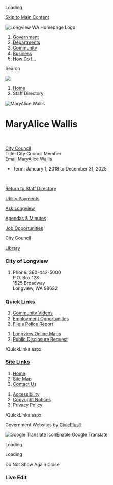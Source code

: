 Loading

[Skip to Main Content](https://www.mylongview.com/Directory.aspx?EID=83%2F)

![Longview WA Homepage Logo](https://www.mylongview.com/ImageRepository/Document?documentID=3189)

1. [Government](https://www.mylongview.com/27/Government)
2. [Departments](https://www.mylongview.com/150/Departments)
3. [Community](https://www.mylongview.com/31/Community)
4. [Business](https://www.mylongview.com/35/Business)
5. [How Do I...](https://www.mylongview.com/9/How-Do-I)

Search

![](https://www.mylongview.com/ImageRepository/Document?documentID=3188)

1. [Home](https://www.mylongview.com)
2. Staff Directory

![MaryAlice Wallis](https://www.mylongview.com/ImageRepository/Document?documentID=4024 "MaryAlice Wallis")

# MaryAlice Wallis

 

[City Council](https://www.mylongview.com/Directory.aspx?DID=40)  
Title: City Council Member  
[Email MaryAlice Wallis](https://www.mylongview.com/formcenter/Contact-City-Council-26/Contact-MaryAlice-Wallis-72)

- Term: January 1, 2018 to December 31, 2025

 

[Return to Staff Directory](https://www.mylongview.com/Directory.aspx)

[Utility Payments](https://www.mylongview.com/402/Utility-Payments)

[Ask Longview](https://www.mylongview.com/593/ASK-Longview)

[Agendas &amp; Minutes](https://www.mylongview.com/129/Agendas-Minutes)

[Job Opportunities](https://www.governmentjobs.com/careers/longviewwa)

[City Council](https://www.mylongview.com/497/City-Council)

[Library](https://www.mylongview.com/743/Library)

### City of Longview

1. Phone: 360-442-5000  
   P.O. Box 128  
   1525 Broadway  
   Longview, WA 98632

### [Quick Links](https://www.mylongview.com/QuickLinks.aspx?CID=37)

1. [Community Videos](https://www.mylongview.com/376/Community-Videos)
2. [Employment Opportunities](https://www.governmentjobs.com/careers/longviewwa)
3. [File a Police Report](https://www.mylongview.com/354/File-a-Police-Report)

<!--THE END-->

1. [Longview Online Maps](https://www.mylongview.com/423/Longview-Online-Maps)
2. [Public Disclosure Request](https://longviewwa.mycusthelp.com/WEBAPP/_rs/supporthome.aspx)

/QuickLinks.aspx

### [Site Links](https://www.mylongview.com/QuickLinks.aspx?CID=79)

1. [Home](https://www.mylongview.com)
2. [Site Map](https://www.mylongview.com/sitemap)
3. [Contact Us](https://www.mylongview.com/directory.aspx)

<!--THE END-->

1. [Accessibility](https://www.mylongview.com/accessibility)
2. [Copyright Notices](https://www.mylongview.com/copyright)
3. [Privacy Policy](https://www.mylongview.com/privacy)

/QuickLinks.aspx

Government Websites by [CivicPlus®](https://connect.civicplus.com/referral)

![Google Translate Icon](https://www.mylongview.com/Assets/Images/GoogleTranslate.gif)Enable Google Translate

Loading

Loading

Do Not Show Again Close

### Live Edit